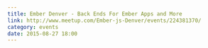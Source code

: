 ```yaml
---
title: Ember Denver - Back Ends For Ember Apps and More
link: http://www.meetup.com/Ember-js-Denver/events/224381370/
category: events
date: 2015-08-27 18:00
---
```

